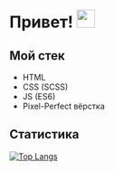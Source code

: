 <h1>Привет!
<img src="https://github.com/blackcater/blackcater/raw/main/images/Hi.gif" height="32"/></h1>

<h2>Мой стек</h2>
<ul>
        <li>HTML</li>
        <li>CSS (SCSS)</li>
        <li>JS (ES6)</li>
        <li>Pixel-Perfect вёрстка</li>
</ul>


<h2>Статистика</h2>

[![Top Langs](https://github-readme-stats.vercel.app/api/top-langs/?username=Bulattalipov)](https://github.com/Bulattalipov/github-readme-stats)
